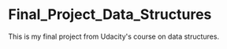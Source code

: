 # Final_Project_Data_Structures
 This is my final project from Udacity's course on data structures.

